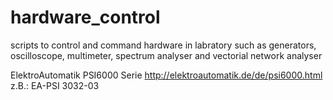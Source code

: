 # hardware_control
scripts to control and command hardware in labratory such as generators, oscilloscope, multimeter, spectrum analyser and vectorial network analyser


ElektroAutomatik PSI6000 Serie http://elektroautomatik.de/de/psi6000.html z.B.: EA-PSI 3032-03
